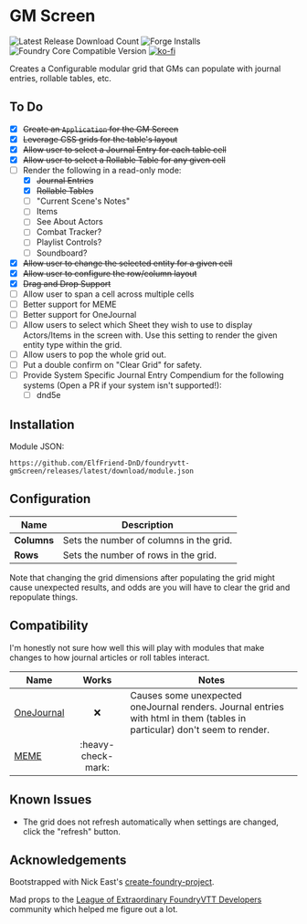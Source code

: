 # GM Screen

![Latest Release Download Count](https://img.shields.io/badge/dynamic/json?label=Downloads@latest&query=assets%5B1%5D.download_count&url=https%3A%2F%2Fapi.github.com%2Frepos%2FElfFriend-DnD%2Ffoundryvtt-gmScreen%2Freleases%2Flatest)
![Forge Installs](https://img.shields.io/badge/dynamic/json?label=Forge%20Installs&query=package.installs&suffix=%25&url=https%3A%2F%2Fforge-vtt.com%2Fapi%2Fbazaar%2Fpackage%2Fgm-screen&colorB=4aa94a)
![Foundry Core Compatible Version](https://img.shields.io/badge/dynamic/json.svg?url=https%3A%2F%2Fraw.githubusercontent.com%2FElfFriend-DnD%2Ffoundryvtt-gmScreen%2Fmain%2Fsrc%2Fmodule.json&label=Foundry%20Version&query=$.compatibleCoreVersion&colorB=orange)
[![ko-fi](https://img.shields.io/badge/-buy%20me%20a%20coke-%23FF5E5B)](https://ko-fi.com/elffriend)


Creates a Configurable modular grid that GMs can populate with journal entries, rollable tables, etc.

## To Do
- [x] ~~Create an `Application` for the GM Screen~~
- [x] ~~Leverage CSS grids for the table's layout~~
- [x] ~~Allow user to select a Journal Entry for each table cell~~
- [x] ~~Allow user to select a Rollable Table for any given cell~~
- [ ] Render the following in a read-only mode:
  - [x] ~~Journal Entries~~
  - [x] ~~Rollable Tables~~
  - [ ] "Current Scene's Notes"
  - [ ] Items
  - [ ] See About Actors
  - [ ] Combat Tracker?
  - [ ] Playlist Controls?
  - [ ] Soundboard?
- [x] ~~Allow user to change the selected entity for a given cell~~
- [x] ~~Allow user to configure the row/column layout~~
- [x] ~~Drag and Drop Support~~
- [ ] Allow user to span a cell across multiple cells
- [ ] Better support for MEME
- [ ] Better support for OneJournal
- [ ] Allow users to select which Sheet they wish to use to display Actors/Items in the screen with. Use this setting to render the given entity type within the grid.
- [ ] Allow users to pop the whole grid out.
- [ ] Put a double confirm on "Clear Grid" for safety.
- [ ] Provide System Specific Journal Entry Compendium for the following systems (Open a PR if your system isn't supported!):
  - [ ] dnd5e

## Installation

Module JSON:

```
https://github.com/ElfFriend-DnD/foundryvtt-gmScreen/releases/latest/download/module.json
```

## Configuration

| **Name**    | Description                             |
| ----------- | --------------------------------------- |
| **Columns** | Sets the number of columns in the grid. |
| **Rows**    | Sets the number of rows in the grid.    |

Note that changing the grid dimensions after populating the grid might cause unexpected results, and odds are you will have to clear the grid and repopulate things.

## Compatibility

I'm honestly not sure how well this will play with modules that make changes to how journal articles or roll tables interact.

| **Name**                                                      |       Works        | Notes                                                                                                                     |
| ------------------------------------------------------------- | :----------------: | ------------------------------------------------------------------------------------------------------------------------- |
| [OneJournal](https://gitlab.com/fvtt-modules-lab/one-journal) |        :x:         | Causes some unexpected oneJournal renders. Journal entries with html in them (tables in particular) don't seem to render. |
| [MEME](https://github.com/Moerill/fvtt-markdown-editor)       | :heavy-check-mark: |                                                                                                                           |

## Known Issues

- The grid does not refresh automatically when settings are changed, click the "refresh" button.

## Acknowledgements

Bootstrapped with Nick East's [create-foundry-project](https://gitlab.com/foundry-projects/foundry-pc/create-foundry-project).

Mad props to the [League of Extraordinary FoundryVTT Developers](https://forums.forge-vtt.com/c/package-development/11) community which helped me figure out a lot.
